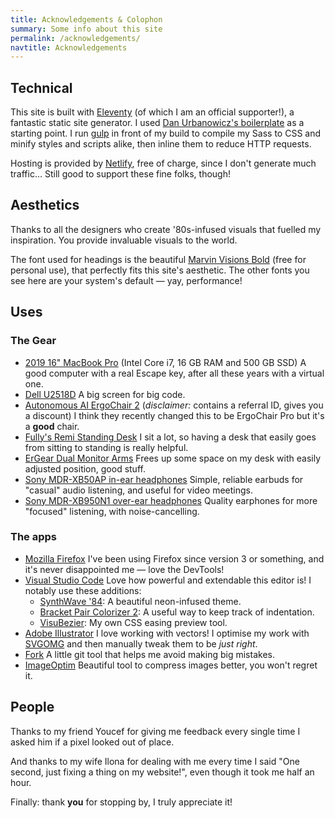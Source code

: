 ```yaml
---
title: Acknowledgements & Colophon
summary: Some info about this site
permalink: /acknowledgements/
navtitle: Acknowledgements
---
```


## Technical

This site is built with [Eleventy](https://www.11ty.dev/) (of which I am an official supporter!), a fantastic static site generator. I used [Dan Urbanowicz's boilerplate](https://templates.netlify.com/template/eleventy-netlify-boilerplate/) as a starting point. I run [gulp](https://gulpjs.com/) in front of my build to compile my Sass to CSS and minify styles and scripts alike, then inline them to reduce HTTP requests.

Hosting is provided by [Netlify](https://netlify.com/), free of charge, since I don't generate much traffic… Still good to support these fine folks, though!

## Aesthetics

Thanks to all the designers who create '80s-infused visuals that fuelled my inspiration. You provide invaluable visuals to the world.

The font used for headings is the beautiful [Marvin Visions Bold](https://www.readvisions.com/marvin) (free for personal use), that perfectly fits this site's aesthetic. The other fonts you see here are your system's default — yay, performance!

## Uses

### The Gear

- [2019 16" MacBook Pro](https://www.apple.com/macbook-pro-16/) (Intel Core i7, 16 GB RAM and 500 GB SSD)
    A good computer with a real Escape key, after all these years with a virtual one.
- [Dell U2518D](https://www.amazon.com/Dell-LED-Lit-Monitor-U2518D-Compatibility/dp/B075KGLYRL?linkCode=as2&tag=ratcgala-20)
    A big screen for big code.
- [Autonomous AI ErgoChair 2](https://www.autonomous.ai/office-chairs/ergonomic-chair/?rid=7a4b2c) (_disclaimer:_ contains a referral ID, gives you a discount)
    I think they recently changed this to be ErgoChair Pro but it's a **good** chair.
- [Fully's Remi Standing Desk](https://www.fully.com/standing-desks/remi-standing-desk.html)
    I sit a lot, so having a desk that easily goes from sitting to standing is really helpful.
- [ErGear Dual Monitor Arms](https://www.amazon.com/gp/product/B085Y4HW8S?linkCode=as2&tag=ratcgala-20)
    Frees up some space on my desk with easily adjusted position, good stuff.
- [Sony MDR-XB50AP in-ear headphones](https://www.sony.com/electronics/in-ear-headphones/mdr-xb50ap)
    Simple, reliable earbuds for "casual" audio listening, and useful for video meetings.
- [Sony MDR-XB950N1 over-ear headphones](https://www.sony.com/electronics/support/wireless-headphones-bluetooth-headphones/mdr-xb950n1)
    Quality earphones for more "focused" listening, with noise-cancelling.

### The apps

- [Mozilla Firefox](https://www.mozilla.org/en-US/firefox/new/)
    I've been using Firefox since version 3 or something, and it's never disappointed me — love the DevTools!
- [Visual Studio Code](https://code.visualstudio.com/)
    Love how powerful and extendable this editor is! I notably use these additions:
    - [SynthWave '84](https://marketplace.visualstudio.com/items?itemName=RobbOwen.synthwave-vscode): A beautiful neon-infused theme.
    - [Bracket Pair Colorizer 2](https://marketplace.visualstudio.com/items?itemName=CoenraadS.bracket-pair-colorizer-2): A useful way to keep track of indentation.
    - [VisuBezier](https://marketplace.visualstudio.com/items?itemName=chriskirknielsen.visubezier): My own CSS easing preview tool.
- [Adobe Illustrator](https://www.adobe.com/products/illustrator.html)
    I love working with vectors! I optimise my work with [SVGOMG](https://jakearchibald.github.io/svgomg/) and then manually tweak them to be _just right_.
- [Fork](https://fork.dev/)
    A little git tool that helps me avoid making big mistakes.
- [ImageOptim](https://imageoptim.com/mac)
    Beautiful tool to compress images better, you won't regret it.

## People

Thanks to my friend Youcef for giving me feedback every single time I asked him if a pixel looked out of place.

And thanks to my wife Ilona for dealing with me every time I said "One second, just fixing a thing on my website!", even though it took me half an hour.

Finally: thank **you** for stopping by, I truly appreciate it!
